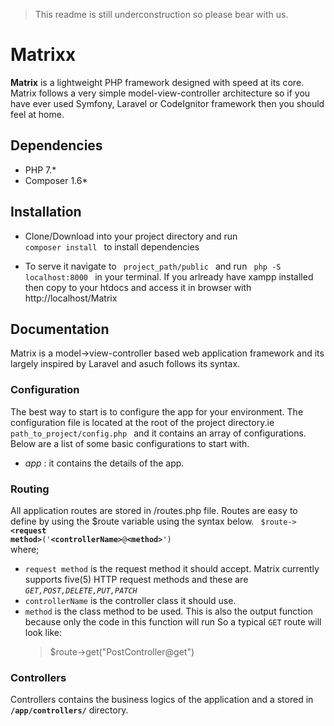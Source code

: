 > This readme is still underconstruction so please bear with us.
# Matrixx
**Matrix** is a lightweight  PHP framework designed with speed at its core. 
Matrix follows a very simple model-view-controller architecture so if you have ever used Symfony, Laravel or CodeIgnitor 
framework then you should feel at home.

## Dependencies
- PHP 7.*
- Composer 1.6* 

## Installation
- Clone/Download into your project directory and run <code> composer install </code> to install dependencies

- To serve it navigate to <code> project_path/public </code> and run <code> php -S localhost:8000 </code> in your terminal. 
    If you arlready have xampp installed then copy to your htdocs and access it in browser with http://localhost/Matrix

## Documentation
Matrix is a model->view-controller based web application framework and its largely inspired by Laravel and asuch follows its syntax.
### Configuration
The best way to start is to configure the app for your environment. The configuration file is located at the root of the project directory.ie <code> path_to_project/config.php </code> and it contains an array of configurations. Below are a list of some basic configurations to start with.
- *app* : it contains the details of the app. 


### Routing
  All application routes are stored in /routes.php file. Routes are easy to define by using the $route variable using the syntax below.
  <code> $route->**\<request method\>**\(\'**\<controllerName\>**@**\<method\>**\'\) </code> where;
 - <code>request method</code> is the request method  it should accept. Matrix currently supports five(5) HTTP request methods and these are *<code>GET,POST,DELETE,PUT,PATCH</code>*
 - <code>controllerName</code> is the controller class it should use.
 - <code>method</code> is the class method to be used. This is also the output function because only the code in this function will run
  So a typical <code>GET</code> route will look like:
    >$route->get("PostController@get")
### Controllers
  Controllers contains the business logics of the application and a stored in **<code>/app/controllers/</code>** directory.
 
  
  
  
